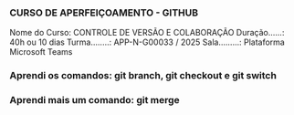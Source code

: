 ### CURSO DE APERFEIÇOAMENTO - GITHUB ###

Nome do Curso: CONTROLE DE VERSÃO E COLABORAÇÃO
Duração......: 40h ou 10 dias
Turma........: APP-N-G00033 / 2025
Sala.........: Plataforma Microsoft Teams

### Aprendi os comandos: git branch, git checkout e git switch ###
### Aprendi mais um comando: git merge ###
